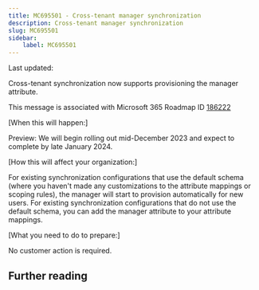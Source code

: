 ```yaml
---
title: MC695501 - Cross-tenant manager synchronization
description: Cross-tenant manager synchronization
slug: MC695501
sidebar:
    label: MC695501
---
```



Last updated: 

<p>Cross-tenant synchronization now supports provisioning the manager attribute.</p><p>This message is associated with Microsoft 365 Roadmap ID <a href="https://www.microsoft.com/microsoft-365/roadmap?filters=&amp;searchterms=186222" target="_blank">186222</a></p><p>[When this will happen:]</p><p>Preview: We will begin rolling out mid-December 2023 and expect to complete by late January 2024.</p><p>[How this will affect your organization:]<br></p><p>For existing synchronization configurations that use the default schema (where you haven't made any customizations to the attribute mappings or scoping rules), the manager will start to provision automatically for new users. For existing synchronization configurations that do not use the default schema, you can add the manager attribute to your attribute mappings.</p><p>[What you need to do to prepare:]</p><p>No customer action is required.</p>

## Further reading
